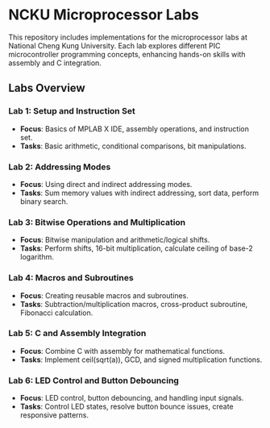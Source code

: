 # NCKU Microprocessor Labs

This repository includes implementations for the microprocessor labs at National Cheng Kung University. Each lab explores different PIC microcontroller programming concepts, enhancing hands-on skills with assembly and C integration.

## Labs Overview

### Lab 1: Setup and Instruction Set
- **Focus**: Basics of MPLAB X IDE, assembly operations, and instruction set.
- **Tasks**: Basic arithmetic, conditional comparisons, bit manipulations.

### Lab 2: Addressing Modes
- **Focus**: Using direct and indirect addressing modes.
- **Tasks**: Sum memory values with indirect addressing, sort data, perform binary search.

### Lab 3: Bitwise Operations and Multiplication
- **Focus**: Bitwise manipulation and arithmetic/logical shifts.
- **Tasks**: Perform shifts, 16-bit multiplication, calculate ceiling of base-2 logarithm.

### Lab 4: Macros and Subroutines
- **Focus**: Creating reusable macros and subroutines.
- **Tasks**: Subtraction/multiplication macros, cross-product subroutine, Fibonacci calculation.

### Lab 5: C and Assembly Integration
- **Focus**: Combine C with assembly for mathematical functions.
- **Tasks**: Implement ceil(sqrt(a)), GCD, and signed multiplication functions.

### Lab 6: LED Control and Button Debouncing
- **Focus**: LED control, button debouncing, and handling input signals.
- **Tasks**: Control LED states, resolve button bounce issues, create responsive patterns.

